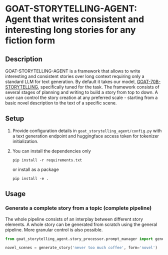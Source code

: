 # GOAT-STORYTELLING-AGENT: Agent that writes consistent and interesting long stories for any fiction form
## Description
GOAT-STORYTELLING-AGENT is a framework that allows to write interesting and consistent stories over long context requiring only a standard LLM for text generation. By default it takes our model, [GOAT-70B-STORYTELLING](https://huggingface.co/GOAT-AI/GOAT-70B-STORYTELLING), specifically tuned for the task.
The framework consists of several stages of planning and writing to build a story from top to down. A user can control the story creation at any preferred scale - starting from a basic novel description to the text of a specific scene.

## Setup
1. Provide configuration details in `goat_storytelling_agent/config.py` with a text generation endpoint and huggingface access token for tokenizer initialization.

2. You can install the dependencies only

    ```pip install -r requirements.txt```

    or install as a package

    ```pip install -e .```

## Usage
### Generate a complete story from a topic (complete pipeline)
The whole pipeline consists of an interplay between different story elements. A whole story can be generated from scratch using the general pipeline. More granular control is also possible.

```python
from goat_storytelling_agent.story_processor.prompt_manager import generate_story

novel_scenes = generate_story('never too much coffee', form='novel')
```
